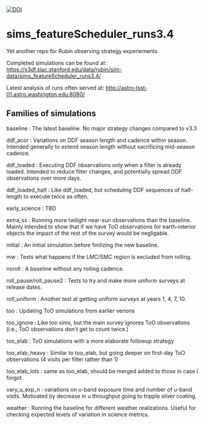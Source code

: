 [![DOI](https://zenodo.org/badge/718290536.svg)](https://zenodo.org/doi/10.5281/zenodo.10126361)

# sims_featureScheduler_runs3.4
Yet another repo for Rubin observing strategy experiements

Completed simulations can be found at: https://s3df.slac.stanford.edu/data/rubin/sim-data/sims_featureScheduler_runs3.4/

Latest analysis of runs often served at:  http://astro-lsst-01.astro.washington.edu:8080/


## Families of simulations

baseline : The latest baseline. No major strategy changes compared to v3.3

ddf_acor : Variations on DDF season length and cadence within season. Intended generally to extend season length without sacrificing mid-season cadence.

ddf_loaded : Executing DDF observations only when a filter is already loaded. Intended to reduce filter changes, and potentially spread DDF observations over more days.

ddf_loaded_half : Like ddf_loaded, but scheduling DDF sequences of half-length to execute twice as often.

early_science : TBD

extra_ss : Running more twilight near-sun observations than the baseline. Mainly intended to show that if we have ToO observations for earth-interior objects the impact of the rest of the survey would be negligable.

initial : An initial simulation before finilizing the new baseline.

mw : Tests what happens if the LMC/SMC region is excluded from rolling.

noroll : A baseline without any rolling cadence.

roll_pause/roll_pause2 : Tests to try and make more uniform surveys at release dates.

roll_uniform : Another test at getting uniform surveys at years 1, 4, 7, 10.

too : Updating ToO simulations from earlier verions

too_ignore : Like too sims, but the main survey ignores ToO observations (i.e., ToO observations don't get to count twice.)

too_elab : ToO simulations with a more elaborate followup strategy

too_elab_heavy : Similar to too_elab, but going deeper on first-day ToO observations (4 visits per filter rather than 1)

too_elab_lots : same as too_elab, should be merged added to those in case I forgot.

vary_u_exp_n : variations on u-band exposure time and number of u-band visits. Motivated by decrease in u throughput going to tripple silver coating.

weather : Running the baseline for different weather realizations. Useful for checking expected levels of variation in science metrics.

